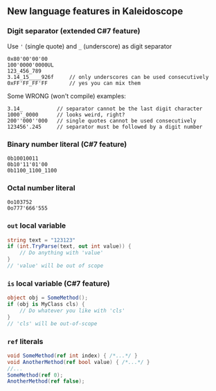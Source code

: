 ﻿## New language features in Kaleidoscope

### Digit separator (extended C#7 feature)
Use `'` (single quote) and `_` (underscore) as digit separator

```
0x80'00'00'00
100'0000'0000UL
123_456_789
3.14_15____926f     // only underscores can be used consecutively
0xFF'FF_FF'FF       // yes you can mix them
```

Some WRONG (won't compile) examples:
```
3.14_           // separator cannot be the last digit character
1000'_0000      // looks weird, right?
200''000''000   // single quotes cannot be used consecutively
123456'.245     // separator must be followed by a digit number
```

### Binary number literal (C#7 feature)
```
0b10010011
0b10'11'01'00
0b1100_1100_1100
```

### Octal number literal
```
0o103752
0o777'666'555
```

### `out` local variable
```C#
string text = "123123"
if (int.TryParse(text, out int value)) {
    // Do anything with 'value'
}
// 'value' will be out of scope
```

### `is` local variable (C#7 feature)
```C#
object obj = SomeMethod();
if (obj is MyClass cls) {
    // Do whatever you like with 'cls'
}
// 'cls' will be out-of-scope
```

### `ref` literals
```C#
void SomeMethod(ref int index) { /*...*/ }
void AnotherMethod(ref bool value) { /*...*/ }
//...
SomeMethod(ref 0);
AnotherMethod(ref false);
```
